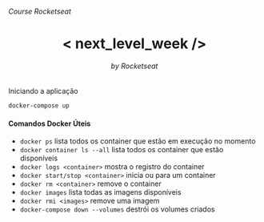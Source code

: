 <h6>Course Rocketseat</h6>
<h1 align="center"> < next_level_week /> </h1>
<h6 align="center">by Rocketseat</h6>

Iniciando a aplicação

```
docker-compose up
```



<h4>Comandos Docker Úteis</h4>

 - `docker ps` lista todos os container que estão em execução no momento
 - `docker container ls --all` lista todos os container que estão disponíveis
 - `docker logs <container>` mostra o registro do container
 - `docker start/stop <container>` inicia ou para um container
 - `docker rm <container>` remove o container
 - `docker images` lista todas as imagens disponíveis
 - `docker rmi <images>` remove uma imagem
 - `docker-compose down --volumes` destrói os volumes criados